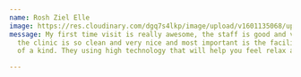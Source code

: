 ```yaml
---
name: Rosh Ziel Elle
image: https://res.cloudinary.com/dgq7s4lkp/image/upload/v1601135068/uploads_dev/Professional-business-headshot-of-international-female-entrepreneur-in-Prague-1-1024x684_vvmxqr.jpg
message: My first time visit is really awesome, the staff is good and very accommodating,
  the clinic is so clean and very nice and most important is the facilities is one
  of a kind. They using high technology that will help you feel relax and rejuvenate.

---
```

